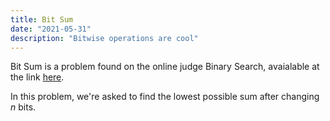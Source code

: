 ```yaml
---
title: Bit Sum
date: "2021-05-31"
description: "Bitwise operations are cool"
---
```


Bit Sum is a problem found on the online judge Binary Search, avaialable at the link <a href="https://binarysearch.com/problems/Bit-Sum
<<<<<<< HEAD
"> here</a>.



In this problem, we're asked to find the lowest possible sum after changing $n$ bits. 
